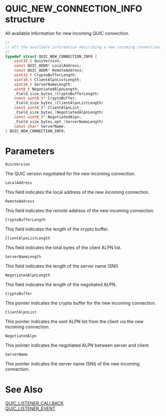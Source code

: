 QUIC_NEW_CONNECTION_INFO structure
======

All available information for new incoming QUIC connection.

```C
//
// All the available information describing a new incoming connection.
//
typedef struct QUIC_NEW_CONNECTION_INFO {
    uint32_t QuicVersion;
    const QUIC_ADDR* LocalAddress;
    const QUIC_ADDR* RemoteAddress;
    uint32_t CryptoBufferLength;
    uint16_t ClientAlpnListLength;
    uint16_t ServerNameLength;
    uint8_t NegotiatedAlpnLength;
    _Field_size_bytes_(CryptoBufferLength)
    const uint8_t* CryptoBuffer;
    _Field_size_bytes_(ClientAlpnListLength)
    const uint8_t* ClientAlpnList;
    _Field_size_bytes_(NegotiatedAlpnLength)
    const uint8_t* NegotiatedAlpn;
    _Field_size_bytes_opt_(ServerNameLength)
    const char* ServerName;
} QUIC_NEW_CONNECTION_INFO;
```

# Parameters

`QuicVersion`

The QUIC version negotiated for the new incoming connection.

`LocalAddress`

This field indicates the local address of the new incoming connection.

`RemoteAddress`

This field indicates the remote address of the new incoming connection.

`CryptoBufferLength`

This field indicates the length of the crypto buffer.

`ClientAlpnListLength`

This field indicates the total bytes of the client ALPN list.

`ServerNameLength`

This field indicates the length of the server name (SNI).

`NegotiatedAlpnLength`

This field indicates the length of the negotiated ALPN.

`CryptoBuffer`

This pointer indicates the crypto buffer for the new incoming connection.

`ClientAlpnList`

This pointer indicates the sent ALPN list from the client via the new incoming connection.

`NegotiatedAlpn`

This pointer indicates the negotiated ALPN between server and client.

`ServerName`

This pointer indicates the server name (SNI) of the new incoming connection.

# See Also

[QUIC_LISTENER_CALLBACK](QUIC_LISTENER_CALLBACK.md)<br>
[QUIC_LISTENER_EVENT](QUIC_LISTENER_EVENT.md)<br>
